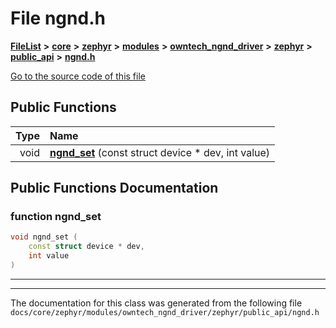 

# File ngnd.h



[**FileList**](files.md) **>** [**core**](dir_771164b9325b04f1442f7a3ffa8ecb89.md) **>** [**zephyr**](dir_09002e7ce91f09aeb040dfd1861a47f4.md) **>** [**modules**](dir_6d0fb8ab814c517e7f155fb837e32f72.md) **>** [**owntech\_ngnd\_driver**](dir_487909855ff81a58e51ecefcc10df3bb.md) **>** [**zephyr**](dir_c984519a7bdbe6c0d73dd876f54bf8c6.md) **>** [**public\_api**](dir_b84e60c9f86d8ee8d4badbb0cfc94e11.md) **>** [**ngnd.h**](ngnd_8h.md)

[Go to the source code of this file](ngnd_8h_source.md)








































## Public Functions

| Type | Name |
| ---: | :--- |
|  void | [**ngnd\_set**](#function-ngnd_set) (const struct device \* dev, int value) <br> |




























## Public Functions Documentation




### function ngnd\_set 

```C++
void ngnd_set (
    const struct device * dev,
    int value
) 
```




<hr>

------------------------------
The documentation for this class was generated from the following file `docs/core/zephyr/modules/owntech_ngnd_driver/zephyr/public_api/ngnd.h`

